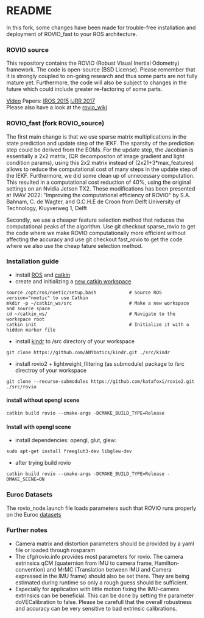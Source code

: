 # README #
In this fork, some changes have been made for trouble-free installation and deployment of ROVIO_fast to your ROS architecture.


### ROVIO source ###
This repository contains the ROVIO (Robust Visual Inertial Odometry) framework. The code is open-source (BSD License). Please remember that it is strongly coupled to on-going research and thus some parts are not fully mature yet. Furthermore, the code will also be subject to changes in the future which could include greater re-factoring of some parts.

[Video](https://youtu.be/ZMAISVy-6ao)     Papers:  [IROS 2015](http://dx.doi.org/10.3929/ethz-a-010566547)      [IJRR 2017](http://dx.doi.org/10.1177/0278364917728574)       
Please also have a look at the [rovio_wiki](https://github.com/ethz-asl/rovio/wiki)

### ROVIO_fast (fork ROVIO_source) ###
The first main change is that we use sparse matrix multiplications in the state prediction and update step of the IEKF. 
The sparsity of the prediction step could be derived from the EOMs. For the update step, the Jacobian is essentially a 2x2 matrix, (QR decompositon of image gradient and light condition params), using this 2x2 matrix instead of (2x21+3*max_features) allows to reduce the computational cost of many steps in the update step of the IEKF.
Furthermore, we did some clean up of unnecessary computation. This resulted in a computational cost reduction of 40%, using the original settings on an Nvidia Jetson TX2. 
These modifications has been presented at IMAV 2022:
"Improving the computational efficiency of ROVIO"
by S.A. Bahnam, C. de Wagter, and G.C.H.E de Croon
from Delft University of Technology, Kluyverweg 1, Delft

Secondly, we use a cheaper feature selection method that reduces the computational peaks of the algorithm. Use git checkout sparse_rovio to get the code where we make ROVIO computationally more efficient without affecting the accuracy and use git checkout fast_rovio to get the code where we also use the cheap fature selection method.


### Installation guide
* install [ROS](https://wiki.ros.org/Documentation) and [catkin](https://catkin-tools.readthedocs.io/en/latest/quick_start.html)
* create and initializing a [new catkin workspace](https://catkin-tools.readthedocs.io/en/latest/quick_start.html#initializing-a-new-workspace)
```
source /opt/ros/noetic/setup.bash            # Source ROS version="noetic" to use Catkin
mkdir -p ~/catkin_ws/src                     # Make a new workspace and source space
cd ~/catkin_ws/                              # Navigate to the workspace root
catkin init                                  # Initialize it with a hidden marker file
```
* install [kindr](https://github.com/ethz-asl/kindr) to /src directory of your workspace
```
git clone https://github.com/ANYbotics/kindr.git ./src/kindr
```
* install rovio2 + lightweight_filtering (as submodule)  package to /src directroy of your workspace
```
git clone --recurse-submodules https://github.com/katafoxi/rovio2.git ./src/rovio
```
#### install without opengl scene ###
```
catkin build rovio --cmake-args -DCMAKE_BUILD_TYPE=Release
```

#### Install with opengl scene ###
* install dependencies: opengl, glut, glew:
```
sudo apt-get install freeglut3-dev libglew-dev
```
* after trying build rovio
```
catkin build rovio --cmake-args -DCMAKE_BUILD_TYPE=Release -DMAKE_SCENE=ON
```

### Euroc Datasets ###
The rovio_node.launch file loads parameters such that ROVIO runs properly on the Euroc [datasets](http://projects.asl.ethz.ch/datasets/doku.php?id=kmavvisualinertialdatasets)

### Further notes ###
* Camera matrix and distortion parameters should be provided by a yaml file or loaded through rosparam
* The cfg/rovio.info provides most parameters for rovio. The camera extrinsics qCM (quaternion from IMU to camera frame, Hamilton-convention) and MrMC (Translation between IMU and Camera expressed in the IMU frame) should also be set there. They are being estimated during runtime so only a rough guess should be sufficient.
* Especially for application with little motion fixing the IMU-camera extrinsics can be beneficial. This can be done by setting the parameter doVECalibration to false. Please be carefull that the overall robustness and accuracy can be very sensitive to bad extrinsic calibrations.
